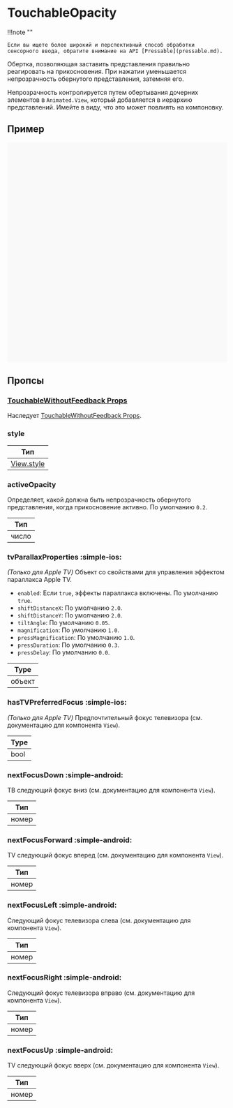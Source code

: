 # TouchableOpacity

!!!note ""

    Если вы ищете более широкий и перспективный способ обработки сенсорного ввода, обратите внимание на API [Pressable](pressable.md).

Обертка, позволяющая заставить представления правильно реагировать на прикосновения. При нажатии уменьшается непрозрачность обернутого представления, затемняя его.

Непрозрачность контролируется путем обертывания дочерних элементов в `Animated.View`, который добавляется в иерархию представлений. Имейте в виду, что это может повлиять на компоновку.

## Пример

<div data-snack-id="@bndby/touchableopacity-example" data-snack-platform="web" data-snack-preview="true" data-snack-theme="light" style="overflow:hidden;background:#F9F9F9;border:1px solid var(--color-border);border-radius:4px;height:505px;width:100%"></div>

## Пропсы

### [TouchableWithoutFeedback Props](touchablewithoutfeedback.md#props)

Наследует [TouchableWithoutFeedback Props](touchablewithoutfeedback.md#props).

### style

| Тип                               |
| --------------------------------- |
| [View.style](view-style-props.md) |

### activeOpacity

Определяет, какой должна быть непрозрачность обернутого представления, когда прикосновение активно. По умолчанию `0.2`.

| Тип   |
| ----- |
| число |

### tvParallaxProperties :simple-ios:

_(Только для Apple TV)_ Объект со свойствами для управления эффектом параллакса Apple TV.

-   `enabled`: Если `true`, эффекты параллакса включены. По умолчанию `true`.
-   `shiftDistanceX`: По умолчанию `2.0`.
-   `shiftDistanceY`: По умолчанию `2.0`.
-   `tiltAngle`: По умолчанию `0.05`.
-   `magnification`: По умолчанию `1.0`.
-   `pressMagnification`: По умолчанию `1.0`.
-   `pressDuration`: По умолчанию `0.3`.
-   `pressDelay`: По умолчанию `0.0`.

| Type   |
| ------ |
| объект |

### hasTVPreferredFocus :simple-ios:

_(Только для Apple TV)_ Предпочтительный фокус телевизора (см. документацию для компонента `View`).

| Type |
| ---- |
| bool |

### nextFocusDown :simple-android:

ТВ следующий фокус вниз (см. документацию для компонента `View`).

| Тип   |
| ----- |
| номер |

### nextFocusForward :simple-android:

TV следующий фокус вперед (см. документацию для компонента `View`).

| Тип   |
| ----- |
| номер |

### nextFocusLeft :simple-android:

Следующий фокус телевизора слева (см. документацию для компонента `View`).

| Тип   |
| ----- |
| номер |

### nextFocusRight :simple-android:

Следующий фокус телевизора вправо (см. документацию для компонента `View`).

| Тип   |
| ----- |
| номер |

### nextFocusUp :simple-android:

TV следующий фокус вверх (см. документацию для компонента `View`).

| Тип   |
| ----- |
| номер |

